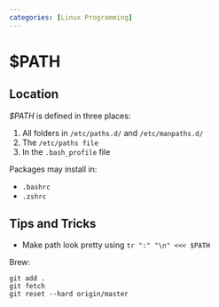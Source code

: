 ```yaml
---
categories: [Linux Programming]
---
```


# \$PATH

## Location

_\$PATH_ is defined in three places:

1.  All folders in `/etc/paths.d/` and `/etc/manpaths.d/`
2.  The `/etc/paths file`
3.  In the `.bash_profile` file

Packages may install in:

- `.bashrc`
- `.zshrc`

## Tips and Tricks

- Make path look pretty using `tr ":" "\n" <<< $PATH`

Brew:

```
git add .
git fetch
git reset --hard origin/master
```
